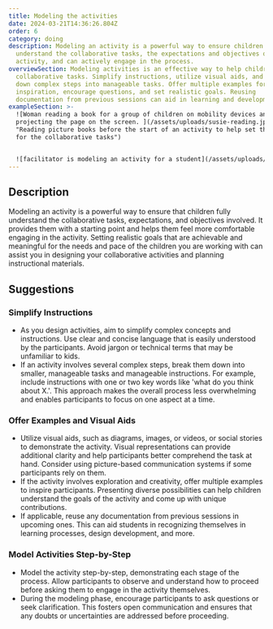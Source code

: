 ```yaml
---
title: Modeling the activities
date: 2024-03-21T14:36:26.804Z
order: 6
category: doing
description: Modeling an activity is a powerful way to ensure children fully
  understand the collaborative tasks, the expectations and objectives of the
  activity, and can actively engage in the process.
overviewSection: Modeling activities is an effective way to help children grasp
  collaborative tasks. Simplify instructions, utilize visual aids, and break
  down complex steps into manageable tasks. Offer multiple examples for
  inspiration, encourage questions, and set realistic goals. Reusing
  documentation from previous sessions can aid in learning and development.
exampleSection: >-
  ![Woman reading a book for a group of children on mobility devices and
  projecting the page on the screen. ](/assets/uploads/susie-reading.jpg
  "Reading picture books before the start of an activity to help set the context
  for the collaborative tasks")


  ![facilitator is modeling an activity for a student](/assets/uploads/beverley2_hud9a577a21815e8ebf73a5735cc535c12_3851505_1000x0_resize_box_2.png "Modeling an activity with familiar props to help students better understand the introduced tasks")
---
```

## Description

Modeling an activity is a powerful way to ensure that children fully understand the collaborative tasks, expectations, and objectives involved. It provides them with a starting point and helps them feel more comfortable engaging in the activity. Setting realistic goals that are achievable and meaningful for the needs and pace of the children you are working with can assist you in designing your collaborative activities and planning instructional materials.

## Suggestions

### Simplify Instructions

* As you design activities, aim to simplify complex concepts and instructions. Use clear and concise language that is easily understood by the participants. Avoid jargon or technical terms that may be unfamiliar to kids.
* If an activity involves several complex steps, break them down into smaller, manageable tasks and manageable instructions. For example, include instructions with one or two key words like 'what do you think about X.'. This approach makes the overall process less overwhelming and enables participants to focus on one aspect at a time.

### Offer Examples and Visual Aids

* Utilize visual aids, such as diagrams, images, or videos, or social stories to demonstrate the activity. Visual representations can provide additional clarity and help participants better comprehend the task at hand. Consider using picture-based communication systems if some participants rely on them.
* If the activity involves exploration and creativity, offer multiple examples to inspire participants. Presenting diverse possibilities can help children understand the goals of the activity and come up with unique contributions.
* If applicable, reuse any documentation from previous sessions in upcoming ones. This can aid students in recognizing themselves in learning processes, design development, and more.

### Model Activities Step-by-Step

* Model the activity step-by-step, demonstrating each stage of the process. Allow participants to observe and understand how to proceed before asking them to engage in the activity themselves.
* During the modeling phase, encourage participants to ask questions or seek clarification. This fosters open communication and ensures that any doubts or uncertainties are addressed before proceeding.
